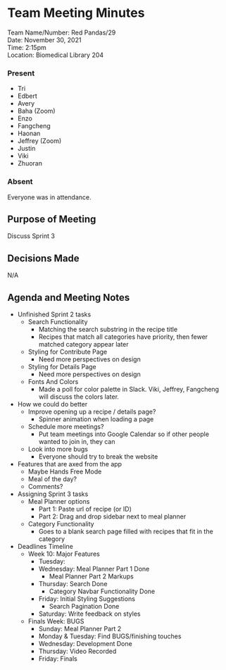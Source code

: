 # Team Meeting Minutes
Team Name/Number: Red Pandas/29  
Date: November 30, 2021  
Time: 2:15pm  
Location: Biomedical Library 204

### Present
- Tri
- Edbert
- Avery
- Baha (Zoom)
- Enzo
- Fangcheng
- Haonan
- Jeffrey (Zoom)
- Justin
- Viki
- Zhuoran

### Absent
Everyone was in attendance.

## Purpose of Meeting
Discuss Sprint 3

## Decisions Made
N/A

## Agenda and Meeting Notes
- Unfinished Sprint 2 tasks
  - Search Functionality
    - Matching the search substring in the recipe title
    - Recipes that match all categories have priority, then fewer matched category appear later
  - Styling for Contribute Page
    - Need more perspectives on design
  - Styling for Details Page
    - Need more perspectives on design
  - Fonts And Colors
    - Made a poll for color palette in Slack. Viki, Jeffrey, Fangcheng will discuss the colors later.
- How we could do better
  - Improve opening up a recipe / details page?
    - Spinner animation when loading a page
  - Schedule more meetings?
    - Put team meetings into Google Calendar so if other people wanted to join in, they can
  - Look into more bugs
    - Everyone should try to break the website
- Features that are axed from the app
  - Maybe Hands Free Mode
  - Meal of the day?
  - Comments?
- Assigning Sprint 3 tasks
  - Meal Planner options
    - Part 1: Paste url of recipe (or ID)
    - Part 2: Drag and drop sidebar next to meal planner
  - Category Functionality
    - Goes to a blank search page filled with recipes that fit in the category
- Deadlines Timeline 
  - Week 10: Major Features 
    - Tuesday: 
    - Wednesday: Meal Planner Part 1 Done
        - Meal Planner Part 2 Markups
    - Thursday: Search Done
        - Category Navbar Functionality Done
    - Friday: Initial Styling Suggestions
        - Search Pagination Done
    - Saturday: Write feedback on styles
  - Finals Week: BUGS
    - Sunday: Meal Planner Part 2
    - Monday & Tuesday: Find BUGS/finishing touches
    - Wednesday: Development Done
    - Thursday: Video Recorded
    - Friday: Finals 